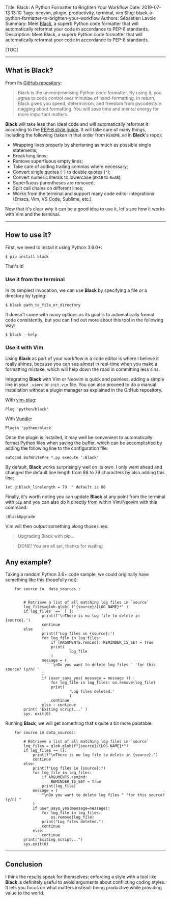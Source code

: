 Title: Black: A Python Formatter to Brighten Your Workflow
Date: 2019-07-13 13:10
Tags: neovim, plugin, productivity, terminal, vim
Slug: black-a-python-formatter-to-brighten-your-workflow
Authors: Sébastien Lavoie
Summary: Meet [Black](https://github.com/python/black), a superb Python code formatter that will automatically reformat your code in accordance to PEP-8 standards.
Description: Meet Black, a superb Python code formatter that will automatically reformat your code in accordance to PEP-8 standards.

[TOC]

---

## What is Black?

From its [GitHub repository](https://github.com/python/black):

> Black is the uncompromising Python code formatter. By using it, you agree to cede control over minutiae of hand-formatting. In return, Black gives you speed, determinism, and freedom from pycodestyle nagging about formatting. You will save time and mental energy for more important matters.

**Black** will take less than ideal code and will automatically reformat it according to the [PEP-8 style guide](https://www.python.org/dev/peps/pep-0008/). It will take care of many things, including the following (taken in that order from `README.md` in **Black**'s repo):

- Wrapping lines properly by shortening as much as possible single statements;
- Break long lines;
- Remove superfluous empty lines;
- Take care of adding trailing commas where necessary;
- Convert single quotes (`'`) to double quotes (`"`);
- Convert numeric literals to lowercase (`0XAB` to `0xAB`);
- Superfluous parentheses are removed;
- Split call chains on different lines;
- Works from the terminal and support many code editor integrations (Emacs, Vim, VS Code, Sublime, etc.).

Now that it's clear _why_ it can be a good idea to use it, let's see how it works with Vim and the terminal.

---

## How to use it?

First, we need to install it using Python 3.6.0+:

```{.bash}
$ pip install black
```

That's it!

### Use it from the terminal

In its simplest invocation, we can use **Black** by specifying a file or a directory by typing:

```{.bash}
$ black path_to_file_or_directory
```

It doesn't come with many options as its goal is to automatically format code consistently, but you can find out more about this tool in the following way:

```{.bash}
$ black --help
```

### Use it with Vim

Using **Black** as part of your workflow in a code editor is where I believe it really shines, because you can see almost in real-time when you make a formatting mistake, which will help down the road in committing less sins.

Integrating **Black** with Vim or Neovim is quick and painless, adding a simple line in your `.vimrc` or `init.vim` file. You can also proceed to do a manual installation without a plugin manager as explained in the GitHub repository.

With [vim-plug](https://github.com/junegunn/vim-plug):

```{.vim}
Plug 'python/black'
```

With [Vundle](https://github.com/VundleVim/Vundle.vim):

```{.vim}
Plugin 'python/black'
```

Once the plugin is installed, it may well be convenient to automatically format Python files when saving the buffer, which can be accomplished by adding the following line to the configuration file:

```{.vim}
autocmd BufWritePre *.py execute ':Black'
```

By default, **Black** works surprisingly well on its own. I only went ahead and changed the default line length from 88 to 79 characters by also adding this line:

```{.vim}
let g:black_linelength = 79  " default is 88
```

Finally, it's worth noting you can update **Black** at any point from the terminal with `pip` and you can also do it directly from within Vim/Neovim with this command:

```{.vim}
:BlackUpgrade
```

Vim will then output something along those lines:

> Upgrading Black with pip...

> DONE! You are all set, thanks for waiting

## Any example?

Taking a random Python 3.6+ code sample, we could originally have something like this (hopefully not):

```{.python}
    for source in  data_sources :


        # Retrieve a list of all matching log files in `source`
        log_files=glob.glob( f'{source}/{LOG_NAME}*' )
        if log_files  ==  [ ]:
                print(f'\nThere is no log file to delete in {source}.')
                continue
        else    :
                print(f'Log files in {source}:')
                for log_file in log_files:
                    if (ARGUMENTS.remind): REMINDER_IS_SET = True
                    print(
                            log_file
                    )
                message = (
                    '\nDo you want to delete log files ' 'for this source? (y/n) '
                )
                if (user_says_yes( message = message )) :
                    for log_file in log_files: os.remove(log_file)
                    print(
                            'Log files deleted.'
                            )
                    continue
                else : continue
        print( 'Exiting script...' )
        sys. exit(0)
```

Running **Black**, we will get something that's quite a bit more palatable:

```{.python}
    for source in data_sources:

        # Retrieve a list of all matching log files in `source`
        log_files = glob.glob(f"{source}/{LOG_NAME}*")
        if log_files == []:
            print(f"\nThere is no log file to delete in {source}.")
            continue
        else:
            print(f"Log files in {source}:")
            for log_file in log_files:
                if ARGUMENTS.remind:
                    REMINDER_IS_SET = True
                print(log_file)
            message = (
                "\nDo you want to delete log files " "for this source? (y/n) "
            )
            if user_says_yes(message=message):
                for log_file in log_files:
                    os.remove(log_file)
                print("Log files deleted.")
                continue
            else:
                continue
        print("Exiting script...")
        sys.exit(0)
```

---

## Conclusion

I think the results speak for themselves: enforcing a style with a tool like **Black** is definitely useful to avoid arguments about conflicting coding styles. It lets you focus on what matters instead: being productive while providing value to the world.
